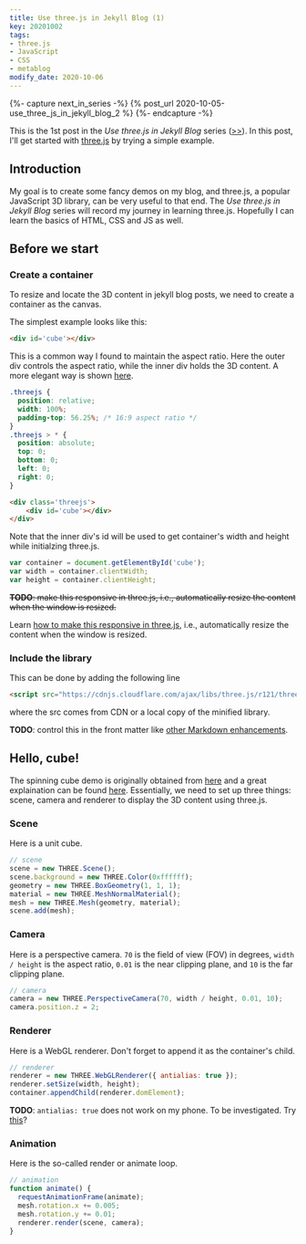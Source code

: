 ```yaml
---
title: Use three.js in Jekyll Blog (1)
key: 20201002
tags:
- three.js
- JavaScript
- CSS
- metablog
modify_date: 2020-10-06
---
```


{%- capture next_in_series -%}
  {% post_url 2020-10-05-use_three_js_in_jekyll_blog_2 %}
{%- endcapture -%}



This is the 1st post in the _Use three.js in Jekyll Blog_ series ([>>]({{next_in_series}})). In this post, I'll get started with [three.js](https://github.com/mrdoob/three.js/) by trying a simple example.



<!--more-->



<!-- Spinning Cube Demo -->
<div class='threejs'>
    <div id='cube'></div>
</div>



## Introduction

My goal is to create some fancy demos on my blog, and three.js, a popular JavaScript 3D library, can be very useful to that end. The _Use three.js in Jekyll Blog_ series will record my journey in learning three.js. Hopefully I can learn the basics of HTML, CSS and JS as well.



## Before we start

### Create a container

To resize and locate the 3D content in jekyll blog posts, we need to create a container as the canvas.

The simplest example looks like this:
```html
<div id='cube'></div>
```

This is a common way I found to maintain the aspect ratio. Here the outer div controls the aspect ratio, while the inner div holds the 3D content. A more elegant way is shown [here]({{next_in_series}}).
```css
.threejs {
  position: relative;
  width: 100%;
  padding-top: 56.25%; /* 16:9 aspect ratio */
}
.threejs > * {
  position: absolute;
  top: 0;
  bottom: 0;
  left: 0;
  right: 0;
}
```
```html
<div class='threejs'>
    <div id='cube'></div>
</div>
```

Note that the inner div's id will be used to get container's width and height while initialzing three.js.
```javascript
var container = document.getElementById('cube');
var width = container.clientWidth;
var height = container.clientHeight;
```

~~**TODO**: make this responsive in three.js, i.e., automatically resize the content when the window is resized.~~

Learn [how to make this responsive in three.js]({{next_in_series}}#threejs-on-window-resize), i.e., automatically resize the content when the window is resized.



### Include the library

This can be done by adding the following line
```html
<script src="https://cdnjs.cloudflare.com/ajax/libs/three.js/r121/three.min.js"></script>
```
where the src comes from CDN or a local copy of the minified library.

**TODO**: control this in the front matter like [other Markdown enhancements](https://tianqi.name/jekyll-TeXt-theme/docs/en/markdown-enhancements).



## Hello, cube!

The spinning cube demo is originally obtained from [here](https://github.com/mrdoob/three.js/blob/dev/README.md) and a great explaination can be found [here](https://threejs.org/docs/#manual/en/introduction/Creating-a-scene). Essentially, we need to set up three things: scene, camera and renderer to display the 3D content using three.js.



### Scene

Here is a unit cube.
```javascript
// scene
scene = new THREE.Scene();
scene.background = new THREE.Color(0xffffff);
geometry = new THREE.BoxGeometry(1, 1, 1);
material = new THREE.MeshNormalMaterial();
mesh = new THREE.Mesh(geometry, material);
scene.add(mesh);
```



### Camera

Here is a perspective camera. `70` is the field of view (FOV) in degrees, `width / height` is the aspect ratio, `0.01` is the near clipping plane, and `10` is the far clipping plane.
```javascript
// camera
camera = new THREE.PerspectiveCamera(70, width / height, 0.01, 10);
camera.position.z = 2;
```



### Renderer

Here is a WebGL renderer. Don't forget to append it as the container's child.
```javascript
// renderer
renderer = new THREE.WebGLRenderer({ antialias: true });
renderer.setSize(width, height);
container.appendChild(renderer.domElement);
```

**TODO**: `antialias: true` does not work on my phone. To be investigated. Try [this](https://github.com/mrdoob/three.js/issues/7655)?



### Animation

Here is the so-called render or animate loop.
```javascript
// animation
function animate() {
  requestAnimationFrame(animate);
  mesh.rotation.x += 0.005;
  mesh.rotation.y += 0.01;
  renderer.render(scene, camera);
}
```



<!-- code -->
<script src="https://cdnjs.cloudflare.com/ajax/libs/three.js/r121/three.min.js"></script>
<link rel="stylesheet" href="/assets/20201002/style.css">
<script src='/assets/20201002/cube.js'></script>
